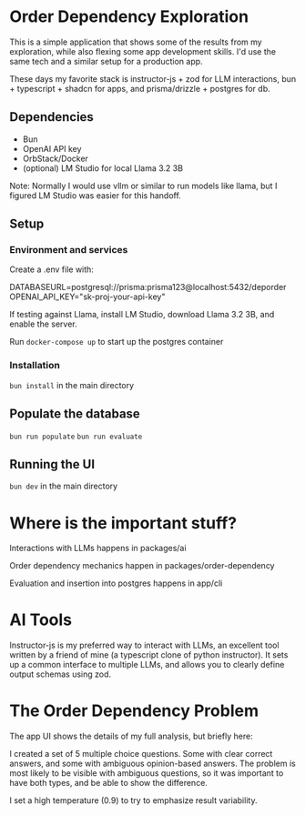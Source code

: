 # Order Dependency Exploration

This is a simple application that shows some of the results from my exploration, while also flexing some app development skills. I'd use the same tech and a similar setup for a production app.

These days my favorite stack is instructor-js + zod for LLM interactions, bun + typescript + shadcn for apps, and prisma/drizzle + postgres for db.

## Dependencies

- Bun
- OpenAI API key
- OrbStack/Docker
- (optional) LM Studio for local Llama 3.2 3B

Note: Normally I would use vllm or similar to run models like llama, but I figured LM Studio was easier for this handoff.

## Setup

### Environment and services

Create a .env file with:

DATABASEURL=postgresql://prisma:prisma123@localhost:5432/deporder
OPENAI_API_KEY="sk-proj-your-api-key"

If testing against Llama, install LM Studio, download Llama 3.2 3B, and enable the server.

Run `docker-compose up` to start up the postgres container

### Installation

`bun install` in the main directory

## Populate the database

`bun run populate`
`bun run evaluate`

## Running the UI

`bun dev` in the main directory

# Where is the important stuff?

Interactions with LLMs happens in packages/ai

Order dependency mechanics happen in packages/order-dependency

Evaluation and insertion into postgres happens in app/cli

# AI Tools

Instructor-js is my preferred way to interact with LLMs, an excellent tool written by a friend of mine (a typescript clone of python instructor). It sets up a common interface to multiple LLMs, and allows you to clearly define output schemas using zod.

# The Order Dependency Problem

The app UI shows the details of my full analysis, but briefly here:

I created a set of 5 multiple choice questions. Some with clear correct answers, and some with ambiguous opinion-based answers. The problem is most likely to be visible with ambiguous questions, so it was important to have both types, and be able to show the difference.

I set a high temperature (0.9) to try to emphasize result variability.
